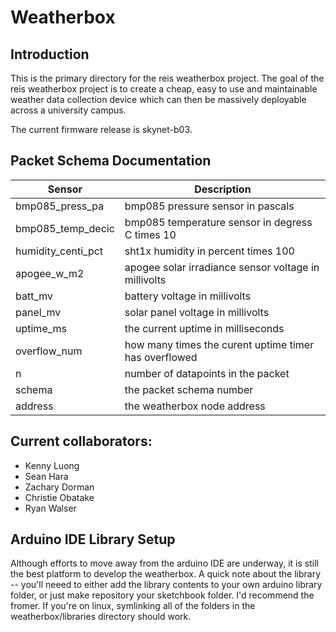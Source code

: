Weatherbox
============================

## Introduction

This is the primary directory for the reis weatherbox project. The goal of the reis weatherbox
project is to create a cheap, easy to use and maintainable weather data collection device 
which can then be massively deployable across a university campus. 

The current firmware release is skynet-b03.

## Packet Schema Documentation
| Sensor                | Description                                           | 
| -------               | -----------                                           |
| bmp085_press_pa       | bmp085 pressure sensor in pascals                     |
| bmp085_temp_decic     | bmp085 temperature sensor in degress C times 10       |
| humidity_centi_pct    | sht1x humidity in percent times 100                   |
| apogee_w_m2           | apogee solar irradiance sensor voltage in millivolts  |
| batt_mv               | battery voltage in millivolts                         |
| panel_mv              | solar panel voltage in millivolts                     |
| uptime_ms             | the current uptime in milliseconds                    |
| overflow_num          | how many times the curent uptime timer has overflowed |
| n                     | number of datapoints in the packet                    |
| schema                | the packet schema number                              |
| address               | the weatherbox node address                           | 

## Current collaborators:

* Kenny Luong
* Sean Hara
* Zachary Dorman
* Christie Obatake 
* Ryan Walser


## Arduino IDE Library Setup

Although efforts to move away from the arduino IDE are underway, it is still the best platform to 
develop the weatherbox. A quick note about the library -- you'll neeed to either add the 
library contents to your own arduino library folder, or just make repository your
sketchbook folder. I'd recommend the fromer. If you're on linux, symlinking all of the folders
in the weatherbox/libraries directory should work. 

